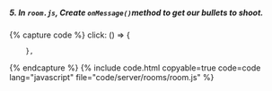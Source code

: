 ##### 5. In `room.js`, Create `onMessage()`method to get our bullets to shoot.

{% capture code %}
			click: () => {

		},
{% endcapture %}
{% include code.html copyable=true code=code lang="javascript" file="code/server/rooms/room.js" %}
